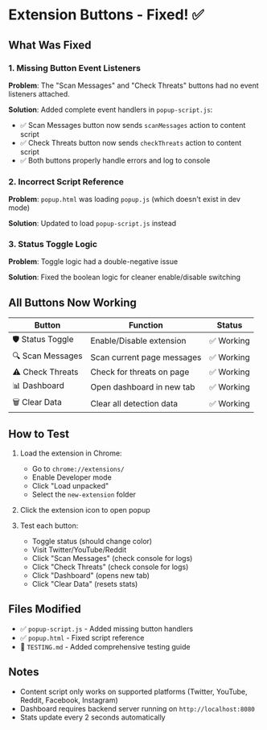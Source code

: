 # Extension Buttons - Fixed! ✅

## What Was Fixed

### 1. Missing Button Event Listeners
**Problem**: The "Scan Messages" and "Check Threats" buttons had no event listeners attached.

**Solution**: Added complete event handlers in `popup-script.js`:
- ✅ Scan Messages button now sends `scanMessages` action to content script
- ✅ Check Threats button now sends `checkThreats` action to content script
- ✅ Both buttons properly handle errors and log to console

### 2. Incorrect Script Reference
**Problem**: `popup.html` was loading `popup.js` (which doesn't exist in dev mode)

**Solution**: Updated to load `popup-script.js` instead

### 3. Status Toggle Logic
**Problem**: Toggle logic had a double-negative issue

**Solution**: Fixed the boolean logic for cleaner enable/disable switching

## All Buttons Now Working

| Button | Function | Status |
|--------|----------|--------|
| 🛡️ Status Toggle | Enable/Disable extension | ✅ Working |
| 🔍 Scan Messages | Scan current page messages | ✅ Working |
| ⚠️ Check Threats | Check for threats on page | ✅ Working |
| 📊 Dashboard | Open dashboard in new tab | ✅ Working |
| 🗑️ Clear Data | Clear all detection data | ✅ Working |

## How to Test

1. Load the extension in Chrome:
   - Go to `chrome://extensions/`
   - Enable Developer mode
   - Click "Load unpacked"
   - Select the `new-extension` folder

2. Click the extension icon to open popup

3. Test each button:
   - Toggle status (should change color)
   - Visit Twitter/YouTube/Reddit
   - Click "Scan Messages" (check console for logs)
   - Click "Check Threats" (check console for logs)
   - Click "Dashboard" (opens new tab)
   - Click "Clear Data" (resets stats)

## Files Modified

- ✅ `popup-script.js` - Added missing button handlers
- ✅ `popup.html` - Fixed script reference
- 📄 `TESTING.md` - Added comprehensive testing guide

## Notes

- Content script only works on supported platforms (Twitter, YouTube, Reddit, Facebook, Instagram)
- Dashboard requires backend server running on `http://localhost:8080`
- Stats update every 2 seconds automatically